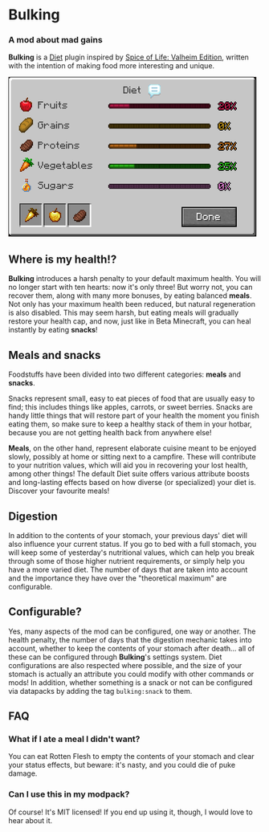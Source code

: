 # Bulking
### A mod about mad gains
**Bulking** is a [Diet](https://www.curseforge.com/minecraft/mc-mods/diet) plugin 
inspired by [Spice of Life: Valheim Edition](https://www.curseforge.com/minecraft/mc-mods/spice-of-life-valheim-edition),
written with the intention of making food more interesting and unique.

![Bulking UI](https://github.com/neirenoir/bulking/blob/master/bulking_ui.png?raw=true)

## Where is my health!?
**Bulking** introduces a harsh penalty to your default maximum health. You will
no longer start with ten hearts: now it's only three! But worry not, you can 
recover them, along with many more bonuses, by eating balanced **meals**. Not only
has your maximum health been reduced, but natural regeneration is also disabled. 
This may seem harsh, but eating meals will gradually restore your health cap, 
and now, just like in Beta Minecraft, you can heal instantly by eating
**snacks**!

## Meals and snacks
Foodstuffs have been divided into two different categories: **meals** and 
**snacks**. 

Snacks represent small, easy to eat pieces of food that are
usually easy to find; this includes things like apples, carrots, or sweet 
berries. Snacks are handy little things that will restore part of your health
the moment you finish eating them, so make sure to keep a healthy stack of them
in your hotbar, because you are not getting health back from anywhere else!

**Meals**, on the other hand, represent elaborate cuisine meant to be enjoyed
slowly, possibly at home or sitting next to a campfire. These will contribute
to your nutrition values, which will aid you in recovering your lost health, 
among other things! The default Diet suite offers various attribute boosts and 
long-lasting effects based on how diverse (or specialized) your diet is. 
Discover your favourite meals!

## Digestion
In addition to the contents of your stomach, your previous days' diet will also
influence your current status. If you go to bed with a full stomach, you will 
keep some of yesterday's nutritional values, which can help you break through
some of those higher nutrient requirements, or simply help you have a more
varied diet. The number of days that are taken into account and the importance
they have over the "theoretical maximum" are configurable.

## Configurable?
Yes, many aspects of the mod can be configured, one way or another. The health
penalty, the number of days that the digestion mechanic takes into account,
whether to keep the contents of your stomach after death... all of these can be
configured through **Bulking**'s settings system. Diet configurations are also
respected where possible, and the size of your stomach is actually an attribute 
you could modify with other commands or mods! In addition, whether something is
a snack or not can be configured via datapacks by adding the tag `bulking:snack`
to them.

## FAQ
### What if I ate a meal I didn't want?
You can eat Rotten Flesh to empty the contents of your stomach and clear your
status effects, but beware: it's nasty, and you could die of puke damage.

### Can I use this in my modpack?
Of course! It's MIT licensed! If you end up using it, though, I would love to
hear about it.
